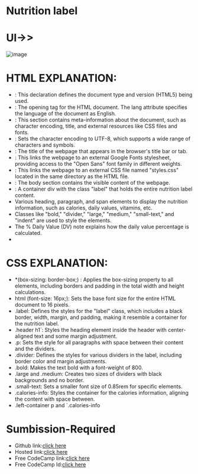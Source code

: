 # Nutrition label

# UI->>
![image](https://github.com/namishagurunani/Nutrition/assets/126158413/2801e960-95e7-4e32-a173-84d2772d506f)

# HTML EXPLANATION:
* <!DOCTYPE html>: This declaration defines the document type and version (HTML5) being used.
* <html lang="en">: The opening tag for the HTML document. The lang attribute specifies the language of the document as English.
* <head>: This section contains meta-information about the document, such as character encoding, title, and external resources like CSS files and fonts.
* <meta charset="UTF-8">: Sets the character encoding to UTF-8, which supports a wide range of characters and symbols.
* <title>Nutrition Label</title>: The title of the webpage that appears in the browser's title bar or tab.
* <link href="https://fonts.googleapis.com/css?family=Open+Sans:400,700,800" rel="stylesheet">: This links the webpage to an external Google Fonts stylesheet, providing access to the "Open Sans" font family in different weights.
* <link href="./styles.css" rel="stylesheet">: This links the webpage to an external CSS file named "styles.css" located in the same directory as the HTML file.
* <body>: The body section contains the visible content of the webpage.
* <div class="label">: A container div with the class "label" that holds the entire nutrition label content.
* Various heading, paragraph, and span elements to display the nutrition information, such as calories, daily values, vitamins, etc.
* Classes like "bold," "divider," "large," "medium," "small-text," and "indent" are used to style the elements.
* The % Daily Value (DV) note explains how the daily value percentage is calculated.
* 
# CSS EXPLANATION:
-  *(box-sizing: border-box;) : Applies the box-sizing property to all elements, including borders and padding in the total width and height calculations.
-  html (font-size: 16px;): Sets the base font size for the entire HTML document to 16 pixels.
- .label: Defines the styles for the "label" class, which includes a black border, width, margin, and padding, making it resemble a container for the nutrition label.
- .header h1`: Styles the heading element inside the header with center-aligned text and some margin adjustment.
- .p: Sets the style for all paragraphs with space between their content and the dividers.
- .divider: Defines the styles for various dividers in the label, including border color and margin adjustments.
- .bold: Makes the text bold with a font-weight of 800.
- .large and .medium: Creates two sizes of dividers with black backgrounds and no border.
- .small-text: Sets a smaller font size of 0.85rem for specific elements.
- .calories-info: Styles the container for the calories information, aligning the content with space between.
- .left-container p and `.calories-info
  
# Sumbission-Required
- Github link:[click here](https://github.com/namishagurunani/Nutrition)
- Hosted link:[click here](https://namishagurunani.github.io/Nutrition/)
- Free CodeCamp link:[click here](https://www.freecodecamp.org/learn/2022/responsive-web-design/learn-typography-by-building-a-nutrition-label/step-67)
- Free CodeCamp Id:[click here](https://www.freecodecamp.org/namisha_gurunani)
